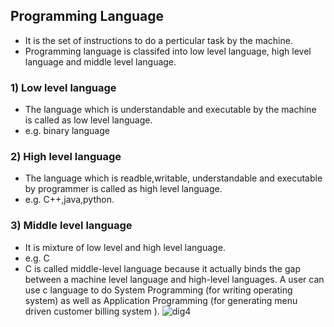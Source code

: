 ## Programming Language 
* It is the set of instructions to do a perticular task by the machine.
* Programming language is classifed into low level language, high level language and middle level language.
### 1) Low level language 
* The language which is understandable and executable by the machine is called as low level language.
* e.g. binary language
### 2) High level language 
* The language which is readble,writable, understandable and executable by programmer is called as high level language.
* e.g. C++,java,python.
### 3) Middle level language
* It is mixture of low level and high level language.
* e.g. C
* C is called middle-level language because it actually binds the gap between a machine level language and high-level languages. A user can use c language to do System Programming (for writing operating system) as well as Application Programming (for generating menu driven customer billing system ).
![dig4]()